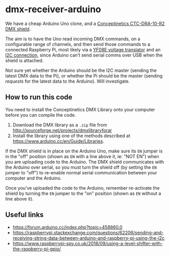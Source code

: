 # dmx-receiver-arduino

We have a cheap Arduino Uno clone, and a [Conceptinetics CTC-DRA-10-R2 DMX shield](https://www.tindie.com/products/Conceptinetics/dmx-shield-for-arduino-rdm-capable/).

The aim is to have the Uno read incoming DMX commands, on a configurable range of channels, and then send those commands to a connected Raspberry Pi, most likely via a [YF08E voltage translator](http://www.datasheetcafe.com/yf08e-pdf-datasheet-30695/) and an [I2C connection](https://oscarliang.com/raspberry-pi-arduino-connected-i2c/), since Arduino can’t send serial comms over USB when the shield is attached.

Not sure yet whether the Arduino should be the I2C master (sending the latest DMX data to the Pi), or whether the Pi should be the master (sending _requests_ for the latest data to the Arduino). Will investigate.

## How to run this code

You need to install the Conceptinetics DMX Library onto your computer before you can compile the code.

1. Download the DMX library as a `.zip` file from <http://sourceforge.net/projects/dmxlibraryforar>
2. Install the library using one of the methods described at <https://www.arduino.cc/en/Guide/Libraries>.

If the DMX shield is in place on the Arduino Uno, make sure its `EN` jumper is in the "off" position (shown as `EN` with a line above it, ie: "NOT EN") when you are uploading code to the Arduino. The DMX shield communicates with the Arduino over serial, so you must turn the shield off (by setting the `EN` jumper to "off") to re-enable normal serial communication between your computer and the Arduino.

Once you’ve uploaded the code to the Arduino, remember re-activate the shield by turning the `EN` jumper to the "on" position (shown as `EN` without a line above it).

## Useful links

* https://forum.arduino.cc/index.php?topic=458860.0
* https://raspberrypi.stackexchange.com/questions/62206/sending-and-receiving-string-data-between-arduino-and-raspberry-pi-using-the-i2c
* https://www.raspberrypi-spy.co.uk/2018/09/using-a-level-shifter-with-the-raspberry-pi-gpio/
